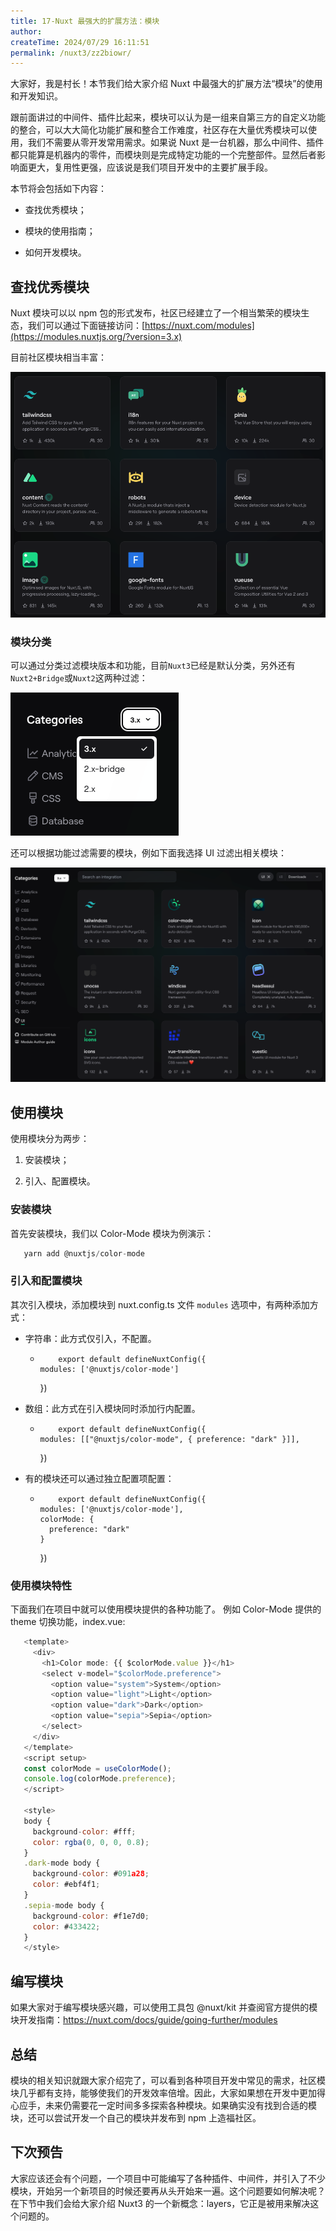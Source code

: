 ```yaml
---
title: 17-Nuxt 最强大的扩展方法：模块
author:
createTime: 2024/07/29 16:11:51
permalink: /nuxt3/zz2biowr/
---
```

大家好，我是村长！本节我们给大家介绍 Nuxt 中最强大的扩展方法“模块”的使用和开发知识。

跟前面讲过的中间件、插件比起来，模块可以认为是一组来自第三方的自定义功能的整合，可以大大简化功能扩展和整合工作难度，社区存在大量优秀模块可以使用，我们不需要从零开发常用需求。如果说
Nuxt
是一台机器，那么中间件、插件都只能算是机器内的零件，而模块则是完成特定功能的一个完整部件。显然后者影响面更大，复用性更强，应该说是我们项目开发中的主要扩展手段。

本节将会包括如下内容：

  * 查找优秀模块；

  * 模块的使用指南；

  * 如何开发模块。

## 查找优秀模块

Nuxt 模块可以以 npm
包的形式发布，社区已经建立了一个相当繁荣的模块生态，我们可以通过下面链接访问：[https://nuxt.com/modules](https://modules.nuxtjs.org/?version=3.x)

目前社区模块相当丰富：

![](/img/17/1.png)

### 模块分类

可以通过分类过滤模块版本和功能，目前`Nuxt3`已经是默认分类，另外还有`Nuxt2+Bridge`或`Nuxt2`这两种过滤：

![](/img/17/2.png)

还可以根据功能过滤需要的模块，例如下面我选择 UI 过滤出相关模块：

![](/img/17/3.png)

## 使用模块

使用模块分为两步：

  1. 安装模块；

  2. 引入、配置模块。

### 安装模块

首先安装模块，我们以 Color-Mode 模块为例演示：

    
 ```javascript   
    yarn add @nuxtjs/color-mode
  ```  

### 引入和配置模块

其次引入模块，添加模块到 nuxt.config.ts 文件 `modules` 选项中，有两种添加方式：

  * 字符串：此方式仅引入，不配置。

    *         export default defineNuxtConfig({
          modules: ['@nuxtjs/color-mode']
        })
        

  * 数组：此方式在引入模块同时添加行内配置。

    *         export default defineNuxtConfig({
          modules: [["@nuxtjs/color-mode", { preference: "dark" }]],
        })
        

  * 有的模块还可以通过独立配置项配置：

    *         export default defineNuxtConfig({
          modules: ['@nuxtjs/color-mode'],
          colorMode: {
            preference: "dark"
          }
        })
        

### 使用模块特性

下面我们在项目中就可以使用模块提供的各种功能了。 例如 Color-Mode 提供的 theme 切换功能，index.vue:

    
 ```javascript   
    <template>
      <div>
        <h1>Color mode: {{ $colorMode.value }}</h1>
        <select v-model="$colorMode.preference">
          <option value="system">System</option>
          <option value="light">Light</option>
          <option value="dark">Dark</option>
          <option value="sepia">Sepia</option>
        </select>
      </div>
    </template>
    <script setup>
    const colorMode = useColorMode();
    console.log(colorMode.preference);
    </script>
    
    <style>
    body {
      background-color: #fff;
      color: rgba(0, 0, 0, 0.8);
    }
    .dark-mode body {
      background-color: #091a28;
      color: #ebf4f1;
    }
    .sepia-mode body {
      background-color: #f1e7d0;
      color: #433422;
    }
    </style>
```    

## 编写模块

如果大家对于编写模块感兴趣，可以使用工具包 @nuxt/kit
并查阅官方提供的模块开发指南：<https://nuxt.com/docs/guide/going-further/modules>

## 总结

模块的相关知识就跟大家介绍完了，可以看到各种项目开发中常见的需求，社区模块几乎都有支持，能够使我们的开发效率倍增。因此，大家如果想在开发中更加得心应手，未来仍需要花一定时间多多探索各种模块。如果确实没有找到合适的模块，还可以尝试开发一个自己的模块并发布到
npm 上造福社区。

## 下次预告

大家应该还会有个问题，一个项目中可能编写了各种插件、中间件，并引入了不少模块，开始另一个新项目的时候还要再从头开始来一遍。这个问题要如何解决呢？在下节中我们会给大家介绍
Nuxt3 的一个新概念：layers，它正是被用来解决这个问题的。

